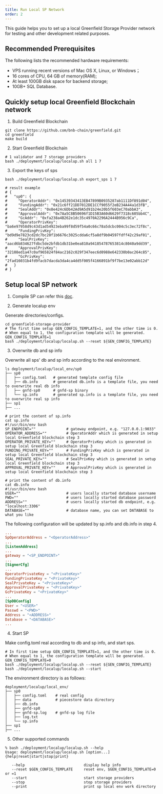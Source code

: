 ```yaml
---
title: Run Local SP Network
order: 2
---
```


This guide helps you to set up a local Greenfield Storage Provider network for testing
and other development related purposes.

## Recommended Prerequisites

The following lists the recommended hardware requirements:

* VPS running recent versions of Mac OS X, Linux, or Windows；
* 16 cores of CPU, 64 GB of memory(RAM);
* At least 100GB disk space for backend storage;
* 10GB+ SQL Database.

## Quickly setup local Greenfield Blockchain network

1. Build Greenfield Blockchain

```shell
git clone https://github.com/bnb-chain/greenfield.git
cd greenfield
make build
```

2. Start Greenfield Blockchain

```shell
# 1 validator and 7 storage providers
bash ./deployment/localup/localup.sh all 1 7
```

3. Export the keys of sps

```shell
bash ./deployment/localup/localup.sh export_sps 1 7

# result example
# {
#   "sp0": {
#     "OperatorAddr": "0x14539343413EB47899B0935287ab1111Df891d04",
#     "FundingAddr": "0x21c6ff21DD7012DE1CCf9055f2eB234A44a1d3fB",
#     "SealAddr": "0x8e424c6Db42Ad9A5d91b24e20b5f603eC70abbA3",
#     "ApprovalAddr": "0x7Aa5C8B50696f1D15B3A60d6629f7318c605bb4C",
#     "GcAddr": "0xfa238a4B262e1dc35c4970A2296A2444B956c9Ca",
#     "OperatorPrivKey": "ba6e97958d9c43d1ad54923eba99f8d59f54a0c66c78a5dcbc004c5c3ec72f8c",
#     "FundingPrivKey": "bd9d9e7823cd2dc7bc20f1b6676c3025cdda6cf5a8df9b04597fdff42c29af01",
#     "SealPrivKey": "aacd6b834627fdbc5de2bfdb1db31be0ea810a941854787653814c8040a9dd39",
#     "ApprovalPrivKey": "32108ed1a47c0af965824f84ac2162c029f347eec6d0988e642330b0ac264c85",
#     "GcPrivKey": "2fad16031b4fd9facb7dacda3da4ca4dd5f005f4166891bf9f7be13e02abb12d"
#   }
# }
```

## Setup local SP network

1. Compile SP can refer this [doc](./compile-dependences.md#compile-sp).

2. Generate localup env

Generate directories/configs.

```shell
cd greenfield-storage-provider
# The first time setup GEN_CONFIG_TEMPLATE=1, and the other time is 0.
# When equal to 1, the configuration template will be generated.
GEN_CONFIG_TEMPLATE=1
bash ./deployment/localup/localup.sh --reset ${GEN_CONFIG_TEMPLATE}
```

3. Overwrite db and sp info

Overwrite all sps' db and sp info according to the real environment.

```shell
ls deployment/localup/local_env/sp0
├── sp0
│   ├── config.toml   # generated template config file
│   ├── db.info       # generated db.info is a template file, you need to overwrite real db info
│   ├── gnfd-sp0      # gnfd-sp binary
│   └── sp.info       # generated sp.info is a template file, you need to overwrite real sp info
├── sp1
├── ...

# print the content of sp.info
cat sp.info
#!/usr/bin/env bash
SP_ENDPOINT=""              # gateway endpoint, e.g. "127.0.0.1:9033"
OPERATOR_ADDRESS=""         # OperatorAddr which is generated in setup local Greenfield blockchain step 3
OPERATOR_PRIVATE_KEY=""     # OperatorPrivKey which is generated in setup local Greenfield blockchain step 3
FUNDING_PRIVATE_KEY=""      # FundingPrivKey which is generated in setup local Greenfield blockchain step 3
SEAL_PRIVATE_KEY=""         # SealPrivKey which is generated in setup local Greenfield blockchain step 3
APPROVAL_PRIVATE_KEY=""     # ApprovalPrivKey which is generated in setup local Greenfield blockchain step 3

# print the content of db.info
cat db.info
#!/usr/bin/env bash
USER=""                     # users locally started database username
PWD=""                      # users locally started database password
ADDRESS=""                  # users locally started db endpoint, e.g. "localhost:3306"
DATABASE=""                 # database name, you can set DATABASE to what you like
```

The following configuration will be updated by sp.info and db.info in step 4.

```toml
...
SpOperatorAddress = "<OperatorAddress>"
...
[ListenAddress]
...
gateway = "<SP_ENDPOINT>"
...
[SignerCfg]
...
OperatorPrivateKey = "<PrivateKey>"
FundingPrivateKey = "<PrivateKey>"
SealPrivateKey = "<PrivateKey>"
ApprovalPrivateKey = "<PrivateKey>"
GcPrivateKey = "<PrivateKey>"
...
[SpDBConfig]
User = "<USER>"
Passwd = "<PWD>"
Address = "<ADDRESS>"
Database = "<DATABASE>"
...
```

4. Start SP

Make config.toml real according to db and sp info, and start sps.

```shell
# In first time setup GEN_CONFIG_TEMPLATE=1, and the other time is 0.
# When equal to 1, the configuration template will be generated.
GEN_CONFIG_TEMPLATE=0
bash ./deployment/localup/localup.sh --reset ${GEN_CONFIG_TEMPLATE}
bash ./deployment/localup/localup.sh --start
```

The environment directory is as follows:

```shell
deployment/localup/local_env/
├── sp0
│   ├── config.toml    # real config
│   ├── data           # piecestore data directory
│   ├── db.info
│   ├── gnfd-sp0
│   ├── gnfd-sp.log    # gnfd-sp log file
│   ├── log.txt
│   └── sp.info
├── sp1
├── ...
```

5. Other supported commands

```shell
% bash ./deployment/localup/localup.sh --help
Usage: deployment/localup/localup.sh [option...] {help|reset|start|stop|print}

   --help                           display help info
   --reset $GEN_CONFIG_TEMPLATE     reset env, $GEN_CONFIG_TEMPLATE=0 or =1
   --start                          start storage providers
   --stop                           stop storage providers
   --print                          print sp local env work directory
```
